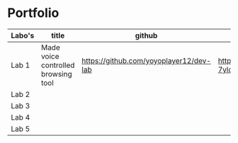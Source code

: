 # Portfolio


Labo's      | title                                 | github                                    | codesandbox                                             |   |   |
------------|---------------------------------------|-------------------------------------------|---------------------------------------------------------|---|---|
Lab 1       | Made voice controlled browsing tool   | https://github.com/yoyoplayer12/dev-lab   | https://codesandbox.io/s/lab1-7ylccm?file=/index.html   |   |   |
Lab 2       |                                       |                                           |                                                         |   |   |
Lab 3       |                                       |                                           |                                                         |   |   |
Lab 4       |                                       |                                           |                                                         |   |   |
Lab 5       |                                       |                                           |                                                         |   |   |